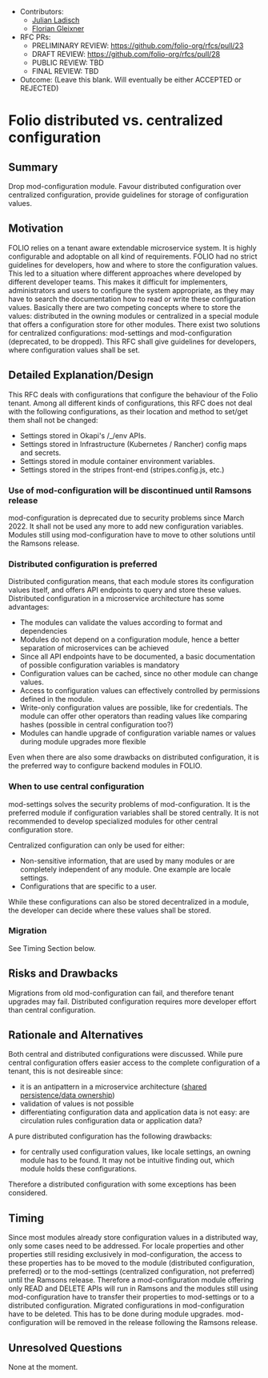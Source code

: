 - Contributors:
  - [Julian Ladisch](julian.ladisch@gbv.de)
  - [Florian Gleixner](Florian.Gleixner@lrz.de)
- RFC PRs: 
  - PRELIMINARY REVIEW: https://github.com/folio-org/rfcs/pull/23
  - DRAFT REVIEW: https://github.com/folio-org/rfcs/pull/28
  - PUBLIC REVIEW: TBD
  - FINAL REVIEW: TBD
- Outcome: (Leave this blank.  Will eventually be either ACCEPTED or REJECTED)


# Folio distributed vs. centralized configuration

## Summary

Drop mod-configuration module. Favour distributed configuration over centralized configuration, provide guidelines for storage of configuration values.

## Motivation

FOLIO relies on a tenant aware extendable microservice system. It is highly configurable and adoptable on all kind of requirements. FOLIO had no strict guidelines for developers, how and where to store the configuration values. This led to a situation where different approaches where developed by different developer teams.
This makes it difficult for implementers, administrators and users to configure the system appropriate, as they may have to search the documentation how to read or write these configuration values.
Basically there are two competing concepts where to store the values: distributed in the owning modules or centralized in a special module that offers a configuration store for other modules. There exist two solutions for centralized configurations: mod-settings and mod-configuration (deprecated, to be dropped).
This RFC shall give guidelines for developers, where configuration values shall be set.

## Detailed Explanation/Design

This RFC deals with configurations that configure the behaviour of the Folio tenant. Among all different kinds of configurations, this RFC does not deal with the following configurations, as their location and method to set/get them shall not be changed:

* Settings stored in Okapi's /_/env APIs.
* Settings stored in Infrastructure (Kubernetes / Rancher) config maps and secrets.
* Settings stored in module container environment variables.
* Settings stored in the stripes front-end (stripes.config.js, etc.)

### Use of mod-configuration will be discontinued until Ramsons release

mod-configuration is deprecated due to security problems since March 2022. It shall not be used any more to add new configuration variables. Modules still using mod-configuration have to move to other solutions until the Ramsons release.

### Distributed configuration is preferred

Distributed configuration means, that each module stores its configuration values itself, and offers API endpoints to query and store these values. Distributed configuration in a microservice architecture has some advantages:

* The modules can validate the values according to format and dependencies
* Modules do not depend on a configuration module, hence a better separation of microservices can be achieved
* Since all API endpoints have to be documented, a basic documentation of possible configuration variables is mandatory
* Configuration values can be cached, since no other module can change values.
* Access to configuration values can effectively controlled by permissions defined in the module.
* Write-only configuration values are possible, like for credentials. The module can offer other operators than reading values like comparing hashes (possible in central configuration too?)
* Modules can handle upgrade of configuration variable names or values during module upgrades more flexible

Even when there are also some drawbacks on distributed configuration, it is the preferred way to configure backend modules in FOLIO.

### When to use central configuration

mod-settings solves the security problems of mod-configuration. It is the preferred module if configuration variables shall be stored centrally. It is not recommended to develop specialized modules for other central configuration store.

Centralized configuration can only be used for either:

* Non-sensitive information, that are used by many modules or are completely independent of any module. One example are locale settings.
* Configurations that are specific to a user.

While these configurations can also be stored decentralized in a module, the developer can decide where these values shall be stored.

### Migration

See Timing Section below.

## Risks and Drawbacks

Migrations from old mod-configuration can fail, and therefore tenant upgrades may fail.
Distributed configuration requires more developer effort than central configuration.

## Rationale and Alternatives

Both central and distributed configurations were discussed. 
While pure central configuration offers easier access to the complete configuration of a tenant, this is not desireable since:
* it is an antipattern in a microservice architecture ([shared persistence/data ownership](https://arxiv.org/ftp/arxiv/papers/1908/1908.04101.pdf))
* validation of values is not possible
* differentiating configuration data and application data is not easy: are circulation rules configuration data or application data?

A pure distributed configuration has the following drawbacks:
* for centrally used configuration values, like locale settings, an owning module has to be found. It may not be intuitive finding out, which module holds these configurations.

Therefore a distributed configuration with some exceptions has been considered.

## Timing

Since most modules already store configuration values in a distributed way, only some cases need to be addressed.
For locale properties and other properties still residing exclusively in mod-configuration, the access to these properties has to be moved to the module (distributed configuration, preferred) or to the mod-settings (centralized configuration, not preferred) until the Ramsons release. Therefore a mod-configuration module offering only READ and DELETE APIs will run in Ramsons and the modules still using mod-configuration have to transfer their properties to mod-settings or to a distributed configuration. Migrated configurations in mod-configuration have to be deleted. This has to be done during module upgrades.
mod-configuration will be removed in the release following the Ramsons release.

## Unresolved Questions

None at the moment.
